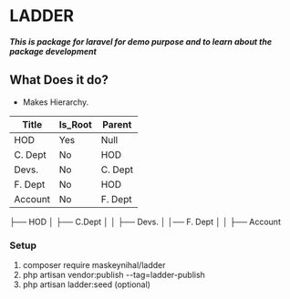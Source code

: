 # LADDER

##### This is package for laravel for demo purpose and to learn about the package development

## What Does it do?

* Makes Hierarchy. 

| Title | Is_Root | Parent |
|-------|---------|--------|
|HOD    | Yes     | Null   |
|C. Dept| No      | HOD    |
|Devs.  | No      | C. Dept|
|F. Dept| No      | HOD    |
|Account  | No      | F. Dept|

├── HOD
│   ├──  C.Dept
│   │   ├── Devs.
│   │──  F. Dept
│   │   ├──  Account

### Setup

1. composer require maskeynihal/ladder
2. php artisan vendor:publish --tag=ladder-publish
3. php artisan ladder:seed (optional)